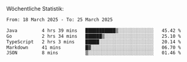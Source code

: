
Wöchentliche Statistik:
<!--START_SECTION:waka-->

```txt
From: 18 March 2025 - To: 25 March 2025

Java         4 hrs 39 mins   ███████████▒░░░░░░░░░░░░░   45.42 %
Go           2 hrs 34 mins   ██████▒░░░░░░░░░░░░░░░░░░   25.10 %
TypeScript   2 hrs 3 mins    █████░░░░░░░░░░░░░░░░░░░░   20.14 %
Markdown     41 mins         █▓░░░░░░░░░░░░░░░░░░░░░░░   06.70 %
JSON         8 mins          ▒░░░░░░░░░░░░░░░░░░░░░░░░   01.46 %
```

<!--END_SECTION:waka-->
